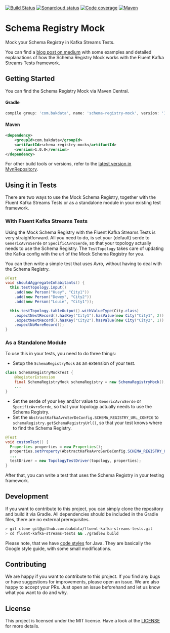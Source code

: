 [![Build Status](https://travis-ci.com/bakdata/fluent-kafka-streams-tests.svg?branch=master)](https://travis-ci.com/bakdata/fluent-kafka-streams-tests)
[![Sonarcloud status](https://sonarcloud.io/api/project_badges/measure?project=com.bakdata.fluent-kafka-streams-tests%3Afluent-kafka-streams-tests&metric=alert_status)](https://sonarcloud.io/dashboard?id=com.bakdata.fluent-kafka-streams-tests%3Afluent-kafka-streams-tests)
[![Code coverage](https://sonarcloud.io/api/project_badges/measure?project=com.bakdata.fluent-kafka-streams-tests%3Afluent-kafka-streams-tests&metric=coverage)](https://sonarcloud.io/dashboard?id=com.bakdata.fluent-kafka-streams-tests%3Afluent-kafka-streams-tests)
[![Maven](https://img.shields.io/maven-central/v/com.bakdata.fluent-kafka-streams-tests/schema-registry-mock.svg)](https://search.maven.org/search?q=g:com.bakdata.fluent-kafka-streams-tests%20AND%20a:schema-registry-mock&core=gav)

Schema Registry Mock
====================

Mock your Schema Registry in Kafka Streams Tests.

You can find a [blog post on medium](https://medium.com/bakdata/transparent-schema-registry-for-kafka-streams-6b43a3e7a15c) with some examples and detailed explanations of how the Schema Registry Mock works with the Fluent Kafka Streams Tests framework.

## Getting Started
You can find the Schema Registry Mock via Maven Central. 

#### Gradle
```gradle
compile group: 'com.bakdata', name: 'schema-registry-mock', version: '1.0.0'
```

#### Maven
```xml
<dependency>
    <groupId>com.bakdata</groupId>
    <artifactId>schema-registry-mock</artifactId>
    <version>1.0.0</version>
</dependency>
```

For other build tools or versions, refer to the [latest version in MvnRepository](https://mvnrepository.com/artifact/com.bakdata.fluent-kafka-streams-tests/schema-registry-mock/latest).

## Using it in Tests

There are two ways to use the Mock Schema Registry, 
together with the Fluent Kafka Streams Tests 
or as a standalone module in your existing test framework.

### With Fluent Kafka Streams Tests

Using the Mock Schema Registry with the Fluent Kafka Streams Tests is very straightforward.
All you need to do, is set your (default) serde to `GenericAvroSerde` or `SpecificAvroSerde`, so that your topology actually needs to use the Schema Registry.
The `TestTopology` takes care of updating the Kafka config with the url of the Mock Schema Registry for you.

You can then write a simple test that uses Avro, without having to deal with the Schema Registry.

```java
@Test
void shouldAggregateInhabitants() {
  this.testTopology.input()
    .add(new Person("Huey", "City1"))
    .add(new Person("Dewey", "City2"))
    .add(new Person("Louie", "City1"));

  this.testTopology.tableOutput().withValueType(City.class)
    .expectNextRecord().hasKey("City1").hasValue(new City("City1", 2))
    .expectNextRecord().hasKey("City2").hasValue(new City("City2", 1))
    .expectNoMoreRecord();
}
```

 
### As a Standalone Module 
To use this in your tests, you need to do three things: 

- Setup the `SchemaRegistryMock` as an extension of your test.
```java
class SchemaRegistryMockTest {
    @RegisterExtension
    final SchemaRegistryMock schemaRegistry = new SchemaRegistryMock();
    ...
}
```
 - Set the serde of your key and/or value to `GenericAvroSerde` or `SpecificAvroSerde`, so that your topology actually needs to use the Schema Registry.
 - Set the `AbstractKafkaAvroSerDeConfig.SCHEMA_REGISTRY_URL_CONFIG` to `schemaRegistry.getSchemaRegistryUrl()`, so that your test knows where to find the Schema Registry.
```java
@Test
void customTest() {
  Properties properties = new Properties();
  properties.setProperty(AbstractKafkaAvroSerDeConfig.SCHEMA_REGISTRY_URL_CONFIG, this.getSchemaRegistryUrl());
  ...
  testDriver = new TopologyTestDriver(topology, properties);
}
```

After that, you can write a test that uses the Schema Registry in your testing framework. 


## Development

If you want to contribute to this project, you can simply clone the repository and build it via Gradle.
All dependencies should be included in the Gradle files, there are no external prerequisites.

```bash
> git clone git@github.com:bakdata/fluent-kafka-streams-tests.git
> cd fluent-kafka-streams-tests && ./gradlew build
```

Please note, that we have [code styles](https://github.com/bakdata/bakdata-code-styles) for Java.
They are basically the Google style guide, with some small modifications.

## Contributing

We are happy if you want to contribute to this project.
If you find any bugs or have suggestions for improvements, please open an issue.
We are also happy to accept your PRs.
Just open an issue beforehand and let us know what you want to do and why.

## License
This project is licensed under the MIT license.
Have a look at the [LICENSE](https://github.com/bakdata/fluent-kafka-streams-tests/blob/master/LICENSE) for more details.

